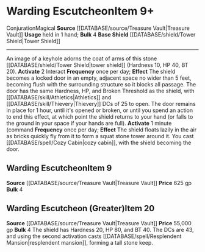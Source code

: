 ﻿---
base_item: '[[DATABASE/shield/Tower Shield|Tower Shield]]'
bulk: '4'
id: '1863'
item_category: Shields
item_subcategory: Specific Shields
level: '9'
name: Warding Escutcheon
price: 625 gp
rarity: Common
school: Conjuration
source: '[[DATABASE/source/Treasure Vault|Treasure Vault]]'
trait:
- '[[DATABASE/trait/Conjuration|Conjuration]]'
- '[[DATABASE/trait/Magical|Magical]]'
type: Item
usage: held in 1 hand

---
# Warding Escutcheon<span class="item-type">Item 9+</span>

<span class="item-trait">Conjuration</span><span class="item-trait">Magical</span>
**Source** [[DATABASE/source/Treasure Vault|Treasure Vault]] 
**Usage** held in 1 hand; **Bulk** 4
**Base Shield** [[DATABASE/shield/Tower Shield|Tower Shield]]

---
An image of a keyhole adorns the coat of arms of this stone [[DATABASE/shield/Tower Shield|tower shield]] (Hardness 10, HP 40, BT 20).
**Activate** <span class="action-icon">2</span> Interact **Frequency** once per day; **Effect** The shield becomes a locked door in an empty, adjacent space no wider than 5 feet, becoming flush with the surrounding structure so it blocks all passage. The door has the same Hardness, HP, and Broken Threshold as the shield, with [[DATABASE/skill/Athletics|Athletics]] and [[DATABASE/skill/Thievery|Thievery]] DCs of 25 to open. The door remains in place for 1 hour, until it's opened or broken, or until you spend an action to end this effect, at which point the shield returns to your hand (or falls to the ground in your space if your hands are full).
**Activate** 1 minute (command **Frequency** once per day; **Effect** The shield floats lazily in the air as bricks quickly fly from it to form a squat stone tower around it. You cast [[DATABASE/spell/Cozy Cabin|cozy cabin]], with the shield becoming the door.

## Warding Escutcheon<span class="item-type">Item 9</span>

**Source** [[DATABASE/source/Treasure Vault|Treasure Vault]] 
**Price** 625 gp
**Bulk** 4

## Warding Escutcheon (Greater)<span class="item-type">Item 20</span>

**Source** [[DATABASE/source/Treasure Vault|Treasure Vault]] 
**Price** 55,000 gp
**Bulk** 4
The shield has Hardness 20, HP 80, and BT 40. The DCs are 43, and using the second activation casts [[DATABASE/spell/Resplendent Mansion|resplendent mansion]], forming a tall stone keep.
